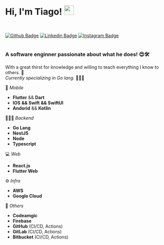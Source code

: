 # Hi, I'm Tiago! <img src="https://media.giphy.com/media/hvRJCLFzcasrR4ia7z/giphy.gif" width="30" >
<br>

[![Github Badge](https://img.shields.io/badge/-Github-000?style=flat-square&logo=Github&logoColor=white&link=https://github.com/joaopaulolndev)](https://github.com/tigosante)
[![Linkedin Badge](https://img.shields.io/badge/-LinkedIn-blue?style=flat-square&logo=Linkedin&logoColor=white&link=https://www.linkedin.com/in/joaopaulolndev/)](https://www.linkedin.com/in/tigosante/)
[![Instagram Badge](https://img.shields.io/badge/-Instagram-%23E4405F?style=flat-square&logo=instagram&logoColor=white&link=https://github.com/joaopaulolndev)](https://www.instagram.com/tigosante/)
<br>
<br>

### **A software enginner passionate about what he does!** 😍🛠️

With a great thirst for knowledge and willing to teach everything I know to others. 🧠
<br>
*Currently specializing in Go lang.* 👨🏻‍💻

📱 *Mobile*
- **Flutter** && **Dart**
- **IOS** **&& Swift** **&& SwiftUI**
- **Andorid** && **Kotlin**

👨🏻‍💻 *Backend*
- **Go Lang**
- **NestJS**
- **Node**
- **Typescript**

💻 *Web*
- **React.js**
- **Flutter Web**

⚙️ *Infra*
- **AWS**
- **Google Cloud**

🔵 *Others*
- **Codeamgic**
- **Firebase**
- **GitHub** (CI/CD, Actions)
- **GitLab** (CI/CD, Actions)
- **Bitbucket** (CI/CD, Actions)

